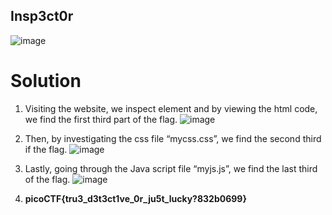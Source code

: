 
## Insp3ct0r
![image](https://user-images.githubusercontent.com/87900090/220590960-5ed2dc29-b124-467d-9e55-57056d4be62f.png)

# Solution
1. Visiting the website, we inspect element and by viewing the html code, we find the first third part of the flag.
 ![image](https://user-images.githubusercontent.com/87900090/220591268-697370d4-be08-40be-a48d-f5ff851a8cf5.png)

2. Then, by investigating the css file “mycss.css”, we find the second third if the flag.
 ![image](https://user-images.githubusercontent.com/87900090/220591409-896bf057-0c90-4112-8322-51294a81c241.png)

3. Lastly, going through the Java script file “myjs.js”, we find the last third of the flag.
 ![image](https://user-images.githubusercontent.com/87900090/220591453-9a260a2a-9abb-43c0-9b1d-424142237c0b.png)
4. **picoCTF{tru3_d3t3ct1ve_0r_ju5t_lucky?832b0699}**

